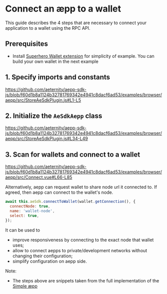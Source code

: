 # Connect an æpp to a wallet

This guide describes the 4 steps that are necessary to connect your application to a wallet using the RPC API.

## Prerequisites

- Install [Superhero Wallet extension](https://wallet.superhero.com/) for simplicity of example.
  You can build your own wallet in the next example

## 1. Specify imports and constants

https://github.com/aeternity/aepp-sdk-js/blob/f60d1b8a1124b32781769342e4941c8dacf6ad53/examples/browser/aepp/src/StoreAeSdkPlugin.js#L1-L5

## 2. Initialize the `AeSdkAepp` class

https://github.com/aeternity/aepp-sdk-js/blob/f60d1b8a1124b32781769342e4941c8dacf6ad53/examples/browser/aepp/src/StoreAeSdkPlugin.js#L34-L49

## 3. Scan for wallets and connect to a wallet

https://github.com/aeternity/aepp-sdk-js/blob/f60d1b8a1124b32781769342e4941c8dacf6ad53/examples/browser/aepp/src/Connect.vue#L66-L85

Alternatively, aepp can request wallet to share node url it connected to. If agreed, then aepp can
connect to the wallet's node.

```js
await this.aeSdk.connectToWallet(wallet.getConnection(), {
  connectNode: true,
  name: 'wallet-node',
  select: true,
});
```

It can be used to

- improve responsiveness by connecting to the exact node that wallet uses;
- allow to connect aepps to private/development networks without changing their configuration;
- simplify configuration on aepp side.

Note:

- The steps above are snippets taken from the full implementation of
  the [Simple æpp](https://github.com/aeternity/aepp-sdk-js/blob/f60d1b8a1124b32781769342e4941c8dacf6ad53/examples/browser/aepp)
